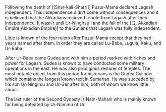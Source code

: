Following the death of [[Shar-kali-Sharri]] Puzur-Mama declared Lagash independent. This independence didn't come without consequences and it is believed that the Akkadians recieved tribute from Lagash after their independence. It wasn't until Ur-Ningirsu I and the fall of the [[2. Akkadian Empire|Akkadian Empire]] to the Gutians that Lagash was fully independent.

Little is known of the four rulers after Puzur-Mama except that they had years named after them. In order they are called Lu-Baba, Lugula, Kaku, and Ur-Baba.

After Ur-Baba came Gudea and with him a period marked with riches and power for Lagash. Gudea is known to have conducted some military operations in the east. He was also prodigious restorer of temples. The most notable object from this period for historians is the Gudea Cylinder which contains the longest known text in Sumerian. He was succeded by his son Ur-Ningirsu and Ur-Gar after him, both of whom we know little about.

The last ruler of the Second Dynasty is Nam-Mahani who is mainly known for being defeated by Ur-Nammu of Ur.
